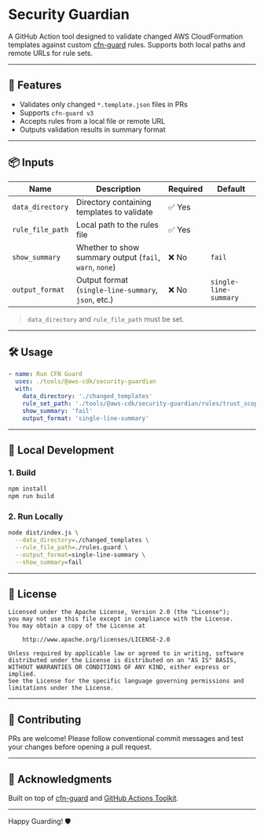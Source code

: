 # Security Guardian

A GitHub Action tool designed to validate changed AWS CloudFormation templates against custom [cfn-guard](https://github.com/aws-cloudformation/cloudformation-guard) rules. Supports both local paths and remote URLs for rule sets.

---

## 🚀 Features

- Validates only changed `*.template.json` files in PRs
- Supports `cfn-guard v3`
- Accepts rules from a local file or remote URL
- Outputs validation results in summary format

---

## 📦 Inputs

| Name             | Description                                                       | Required | Default |
|------------------|-------------------------------------------------------------------|----------|---------|
| `data_directory` | Directory containing templates to validate                        | ✅ Yes   |         |
| `rule_file_path` | Local path to the rules file                                     | ✅ Yes    |         |
| `show_summary`   | Whether to show summary output (`fail`, `warn`, `none`)          | ❌ No    | `fail`  |
| `output_format`  | Output format (`single-line-summary`, `json`, etc.)              | ❌ No    | `single-line-summary` |

> `data_directory` and `rule_file_path` must be set.

---

## 🛠️ Usage

```yaml
- name: Run CFN Guard
  uses: ./tools/@aws-cdk/security-guardian
  with:
    data_directory: './changed_templates'
    rule_set_path: './tools/@aws-cdk/security-guardian/rules/trust_scope_rules.guard'
    show_summary: 'fail'
    output_format: 'single-line-summary'
```

---

## 🧪 Local Development

### 1. Build
```bash
npm install
npm run build
```

### 2. Run Locally
```bash
node dist/index.js \
  --data_directory=./changed_templates \
  --rule_file_path=./rules.guard \
  --output_format=single-line-summary \
  --show_summary=fail
```

---

## 📝 License

```text
Licensed under the Apache License, Version 2.0 (the "License");
you may not use this file except in compliance with the License.
You may obtain a copy of the License at

    http://www.apache.org/licenses/LICENSE-2.0

Unless required by applicable law or agreed to in writing, software
distributed under the License is distributed on an "AS IS" BASIS,
WITHOUT WARRANTIES OR CONDITIONS OF ANY KIND, either express or implied.
See the License for the specific language governing permissions and
limitations under the License.
```

---

## 👏 Contributing

PRs are welcome! Please follow conventional commit messages and test your changes before opening a pull request.

---

## 📣 Acknowledgments

Built on top of [cfn-guard](https://github.com/aws-cloudformation/cloudformation-guard) and [GitHub Actions Toolkit](https://github.com/actions/toolkit).

---

Happy Guarding! 🛡️

